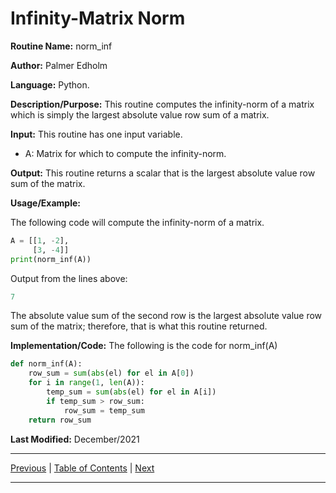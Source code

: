 # Infinity-Matrix Norm

**Routine Name:** norm_inf

**Author:** Palmer Edholm

**Language:** Python.

**Description/Purpose:** This routine computes the infinity-norm of a matrix which is simply the largest absolute value
row sum of a matrix.

**Input:** This routine has one input variable.

* A: Matrix for which to compute the infinity-norm.

**Output:** This routine returns a scalar that is the largest absolute value row sum of the matrix.

**Usage/Example:**

The following code will compute the infinity-norm of a matrix.
```python
A = [[1, -2],
     [3, -4]]
print(norm_inf(A))
```
Output from the lines above:
```python
7
```
The absolute value sum of the second row is the largest absolute value row sum of the matrix; therefore, that is what
this routine returned.

**Implementation/Code:** The following is the code for norm_inf(A)
```python
def norm_inf(A):
    row_sum = sum(abs(el) for el in A[0])
    for i in range(1, len(A)):
        temp_sum = sum(abs(el) for el in A[i])
        if temp_sum > row_sum:
            row_sum = temp_sum
    return row_sum
```
**Last Modified:** December/2021

<hr>

[Previous](mat_norm_l1.md)
| [Table of Contents](toc/manual_toc.md)
| [Next](mat_norm_l2.md)

<hr>

